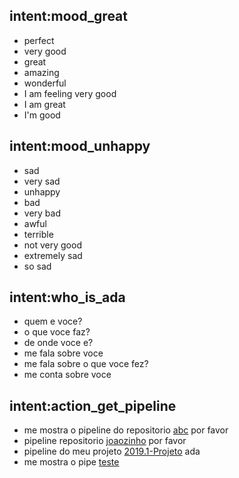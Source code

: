 ## intent:mood_great
- perfect
- very good
- great
- amazing
- wonderful
- I am feeling very good
- I am great
- I'm good

## intent:mood_unhappy
- sad
- very sad
- unhappy
- bad
- very bad
- awful
- terrible
- not very good
- extremely sad
- so sad

## intent:who_is_ada
- quem e voce?
- o que voce faz?
- de onde voce e?
- me fala sobre voce
- me fala sobre o que voce fez?
- me conta sobre voce

## intent:action_get_pipeline
- me mostra o pipeline do repositorio [abc](repositorio) por favor
- pipeline repositorio [joaozinho](repositorio) por favor
- pipeline do meu projeto [2019.1-Projeto](repositorio) ada
- me mostra o pipe [teste](repositorio)

